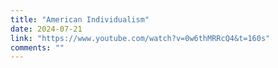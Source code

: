 ```yaml
---
title: "American Individualism"
date: 2024-07-21
link: "https://www.youtube.com/watch?v=0w6thMRRcQ4&t=160s"
comments: ""
---
```


